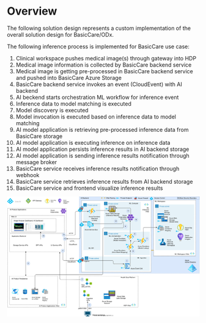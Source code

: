 
# Overview
The following solution design represents a custom implementation of the overall solution design for BasicCare/ODx.

The following inference process is implemented for BasicCare use case:
1. Clinical workspace pushes medical image(s) through gateway into HDP
2. Medical image information is collected by BasicCare backend service
3. Medical image is getting pre-processed in BasicCare backend service and pushed into BasicCare Azure Storage
4. BasicCare backend service invokes an event (CloudEvent) with AI backend
5. AI beckend starts orchestration ML workflow for inference event
6. Inference data to model matching is executed
7. Model discovery is executed
8. Model invocation is executed based on inference data to model matching
9. AI model application is retrieving pre-processed inference data from BasicCare storage
10. AI model application is executing inference on inference data
11. AI model application persists inference results in AI backend storage
12. AI model application is sending inference results notification through message broker
13. BasicCare service receives inference results notification through webhook
14. BasicCare service retrieves inference results from AI backend storage
15. BasicCare service and frontend visualize inference results 

![inference_solution_design_ODx_custom.svg](./.attachments/inference_solution_design_ODx_custom.svg)